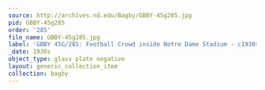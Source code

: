```yaml
---
source: http://archives.nd.edu/Bagby/GBBY-45g285.jpg
pid: GBBY-45g285
order: '285'
file_name: GBBY-45g285.jpg
label: 'GBBY 45G/285: Football Crowd inside Notre Dame Stadium - c1930s'
_date: 1930s
object_type: glass plate negative
layout: generic_collection_item
collection: bagby
---
```

